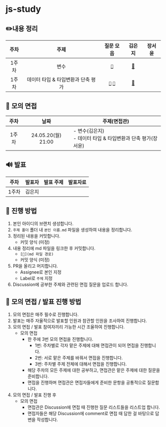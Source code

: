 # js-study

## ✏️내용 정리

| 주차  |                주제                |                                                                                                                                 질문 모음                                                                                                                                  |          **김은지**           | **장서윤** |
| :---: | :--------------------------------: | :------------------------------------------------------------------------------------------------------------------------------------------------------------------------------------------------------------------------------------------------------------------------: | :---------------------------: | ---------- |
| 1주차 |                변수                |                                                                                           [`🍎`](https://github.com/publdaze/js-study/discussions/categories/%EB%B3%80%EC%88%98)                                                                                           |     [📝](변수/김은지.md)      |
| 1주차 | 데이터 타입 & 타입변환과 단축 평가 | [`🍏`](https://github.com/publdaze/js-study/discussions/categories/%EB%8D%B0%EC%9D%B4%ED%84%B0-%ED%83%80%EC%9E%85) [`🍊`](https://github.com/publdaze/js-study/discussions/categories/%ED%83%80%EC%9E%85%EB%B3%80%ED%99%98%EA%B3%BC-%EB%8B%A8%EC%B6%95-%ED%8F%89%EA%B0%80) | [📝](데이터%20타입/김은지.md) |

## 🙊 모의 면접

| 주차  |        날짜        | 주제(면접관)                                                    |
| :---: | :----------------: | --------------------------------------------------------------- |
| 1주차 | 24.05.20(월) 21:00 | - 변수(김은지)<br/>- 데이터 타입 & 타입변환과 단축 평가(장서윤) |

## 🔊 발표

| 주차  | 발표자 | 발표 주제 | 발표자료 |
| :---: | :----: | :-------: | -------- |
| 1주차 | 김은지 |

## 📌 진행 방법

1. 본인 아이디의 브랜치 생성합니다.
2. `주제 폴더` 폴더 내 `본인 이름.md` 파일을 생성하여 내용을 정리합니다.
3. 정리된 내용을 커밋합니다.
   - 커밋 양식 (미정)
4. 내용 정리에 md 파일을 링크한 후 커밋합니다.
   - `[📝](md 파일 경로)`
   - 커밋 양식 (미정)
5. PR을 올리고 머지합니다.
   - Assignee로 본인 지정
   - Label로 `주제` 지정
6. Discussion에 공부한 주제와 관련된 면접 질문을 업로드 합니다.

## 📌 모의 면접 / 발표 진행 방법

1. 모의 면접은 매주 필수로 진행합니다.
2. 발표는 매주 자율적으로 발표할 인원과 참관할 인원을 조사하여 진행합니다.
3. 모의 면접 / 발표 참여자끼리 가능한 시간 조율하여 진행합니다.
   - 모의 면접
     - 한 주에 3번 모의 면접을 진행합니다.
       - 1번: 주차별로 각자 맡은 주제에 대해 면접관이 되어 면접을 진행합니다.
       - 2번: 서로 맡은 주제를 바꿔서 면접을 진행합니다.
       - 3번: 주차별 주제 전체에 대해서 면접을 진행합니다.
     - 해당 주차의 모든 주제에 대한 공부하고, 면접관은 맡은 주제에 대한 질문을 준비합니다.
     - 면접을 진행하며 면접관은 면접자들에게 준비한 문항을 공통적으로 질문합니다.
4. 모의 면접 / 발표 진행 후
   - 모의 면접
     - 면접관은 Discussion에 면접 때 진행한 질문 리스트들을 리스트업 합니다.
     - 면접자들은 해당 Discussion에 comment로 면접 때 답한 걸 바탕으로 답변을 작성합니다.
